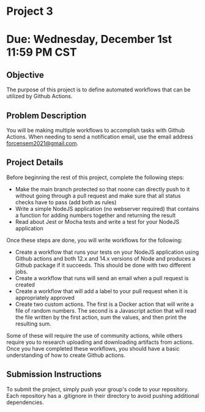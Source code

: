 # Project 3

# Due: Wednesday, December 1st 11:59 PM CST

## Objective 

The purpose of this project is to define automated workflows that can be utilized by Github Actions.   

## Problem Description

You will be making multiple workflows to accomplish tasks with Github Actions. When needing to send a notification email, use the email address forcensem2021@gmail.com. 

## Project Details

Before beginning the rest of this project, complete the following steps:

- Make the main branch protected so that noone can directly push to it without going through a pull request and make sure that all status checks have to pass (add both as rules)
- Write a simple NodeJS application (no webserver required) that contains a function for adding numbers together and returning the result
- Read about Jest or Mocha tests and write a test for your NodeJS application

Once these steps are done, you will write workflows for the following:

- Create a workflow that runs your tests on your NodeJS application using Github actions and both 12.x and 14.x versions of Node and produces a Github package if it succeeds. This should be done with two different jobs.
- Create a workflow that runs will send an email when a pull request is created
- Create a workflow that will add a label to your pull request when it is appropriately approved 
- Create two custom actions. The first is a Docker action that will write a file of random numbers. The second is a Javascript action that will read the file written by the first action, sum the values, and then print the resulting sum. 

Some of these will require the use of community actions, while others require you to research uploading and downloading artifacts from actions. Once you have completed these workflows, you should have a basic understanding of how to create Github actions.

## Submission Instructions
  
To submit the project, simply push your group's code to your repository. Each repository has a .gitignore in their directory to avoid pushing additional dependencies.

